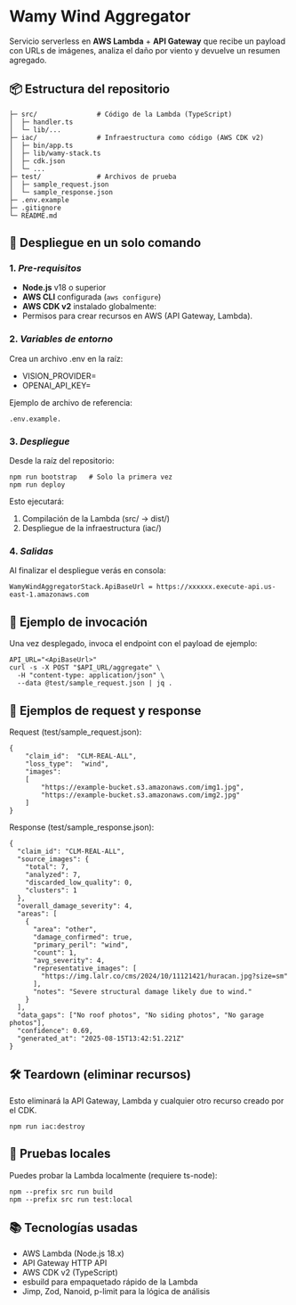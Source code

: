 # Wamy Wind Aggregator

Servicio serverless en **AWS Lambda** + **API Gateway** que recibe un payload con URLs de imágenes, analiza el daño por viento y devuelve un resumen agregado.

## 📦 Estructura del repositorio

```
├─ src/               # Código de la Lambda (TypeScript)
│  ├─ handler.ts
│  └─ lib/...
├─ iac/               # Infraestructura como código (AWS CDK v2)
│  ├─ bin/app.ts
│  ├─ lib/wamy-stack.ts
│  ├─ cdk.json
│  └─ ...
├─ test/              # Archivos de prueba
│  ├─ sample_request.json
│  └─ sample_response.json
├─ .env.example
├─ .gitignore
└─ README.md
```

## 🚀 Despliegue en un solo comando

### 1. *Pre-requisitos*
- **Node.js** v18 o superior
- **AWS CLI** configurada (`aws configure`)
- **AWS CDK v2** instalado globalmente:
- Permisos para crear recursos en AWS (API Gateway, Lambda).

### 2. *Variables de entorno*
Crea un archivo .env en la raíz:
- VISION_PROVIDER=<tu proveedor>
- OPENAI_API_KEY=<tu API key>

Ejemplo de archivo de referencia: 

```.env.example.```

### 3. *Despliegue*
Desde la raíz del repositorio:

```
npm run bootstrap   # Solo la primera vez
npm run deploy
```

Esto ejecutará:
1. Compilación de la Lambda (src/ → dist/)
2. Despliegue de la infraestructura (iac/)

### 4. *Salidas*
Al finalizar el despliegue verás en consola:

```
WamyWindAggregatorStack.ApiBaseUrl = https://xxxxxx.execute-api.us-east-1.amazonaws.com
```

## 📡 Ejemplo de invocación

Una vez desplegado, invoca el endpoint con el payload de ejemplo:

```
API_URL="<ApiBaseUrl>"
curl -s -X POST "$API_URL/aggregate" \
  -H "content-type: application/json" \
  --data @test/sample_request.json | jq .
```

## 📄 Ejemplos de request y response

Request (test/sample_request.json):

```
{
    "claim_id":  "CLM-REAL-ALL",
    "loss_type":  "wind",
    "images":  
    [
        "https://example-bucket.s3.amazonaws.com/img1.jpg",
        "https://example-bucket.s3.amazonaws.com/img2.jpg"
    ]
}
```

Response (test/sample_response.json):

```
{
  "claim_id": "CLM-REAL-ALL",
  "source_images": {
    "total": 7,
    "analyzed": 7,
    "discarded_low_quality": 0,
    "clusters": 1
  },
  "overall_damage_severity": 4,
  "areas": [
    {
      "area": "other",
      "damage_confirmed": true,
      "primary_peril": "wind",
      "count": 1,
      "avg_severity": 4,
      "representative_images": [
        "https://img.lalr.co/cms/2024/10/11121421/huracan.jpg?size=sm"
      ],
      "notes": "Severe structural damage likely due to wind."
    }
  ],
  "data_gaps": ["No roof photos", "No siding photos", "No garage photos"],
  "confidence": 0.69,
  "generated_at": "2025-08-15T13:42:51.221Z"
}
```

## 🛠 Teardown (eliminar recursos)


Esto eliminará la API Gateway, Lambda y cualquier otro recurso creado por el CDK.

```
npm run iac:destroy
```

## 🧪 Pruebas locales

Puedes probar la Lambda localmente (requiere ts-node):

```
npm --prefix src run build
npm --prefix src run test:local
```

## 📚 Tecnologías usadas
- AWS Lambda (Node.js 18.x)
- API Gateway HTTP API
- AWS CDK v2 (TypeScript)
- esbuild para empaquetado rápido de la Lambda
- Jimp, Zod, Nanoid, p-limit para la lógica de análisis
